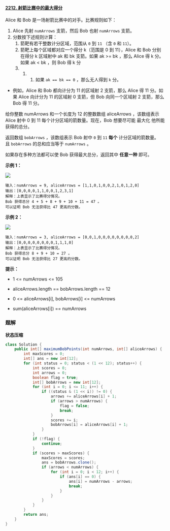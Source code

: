 #### [2212. 射箭比赛中的最大得分](https://leetcode-cn.com/problems/maximum-points-in-an-archery-competition/)

Alice 和 Bob 是一场射箭比赛中的对手。比赛规则如下：

1. Alice 先射 `numArrows` 支箭，然后 Bob 也射 `numArrows` 支箭。
2. 分数按下述规则计算：
   1. 箭靶有若干整数计分区域，范围从 `0` 到 `11` （含 `0` 和 `11`）。
   2. 箭靶上每个区域都对应一个得分 k（范围是 0 到 11），Alice 和 Bob 分别在得分 k 区域射中 ak 和 bk 支箭。如果 ak >= bk ，那么 Alice 得 k 分。如果 ak < bk ，则 Bob 得 k 分
   3. 1. 1. 如果 `ak == bk == 0` ，那么无人得到 `k` 分。
* 例如，Alice 和 Bob 都向计分为 11 的区域射 2 支箭，那么 Alice 得 11 分。如果 Alice 向计分为 11 的区域射 0 支箭，但 Bob 向同一个区域射 2 支箭，那么 Bob 得 11 分。

给你整数 numArrows 和一个长度为 12 的整数数组 aliceArrows ，该数组表示 Alice 射中 0 到 11 每个计分区域的箭数量。现在，Bob 想要尽可能 最大化 他所能获得的总分。

返回数组 `bobArrows` ，该数组表示 Bob 射中 `0` 到 `11` **每个** 计分区域的箭数量。且 `bobArrows` 的总和应当等于 `numArrows` 。

如果存在多种方法都可以使 Bob 获得最大总分，返回其中 **任意一种** 即可。

**示例 1：**

![](http://gitlab.wsh-study.com/xp-study/LeeteCode/-/blob/master/状态压缩/images/射箭比赛中的最大得分/1.jpg)

```shell
输入：numArrows = 9, aliceArrows = [1,1,0,1,0,0,2,1,0,1,2,0]
输出：[0,0,0,0,1,1,0,0,1,2,3,1]
解释：上表显示了比赛得分情况。
Bob 获得总分 4 + 5 + 8 + 9 + 10 + 11 = 47 。
可以证明 Bob 无法获得比 47 更高的分数。
```

**示例 2：**

![](http://gitlab.wsh-study.com/xp-study/LeeteCode/-/blob/master/状态压缩/images/射箭比赛中的最大得分/2.jpg)

```shell
输入：numArrows = 3, aliceArrows = [0,0,1,0,0,0,0,0,0,0,0,2]
输出：[0,0,0,0,0,0,0,0,1,1,1,0]
解释：上表显示了比赛得分情况。
Bob 获得总分 8 + 9 + 10 = 27 。
可以证明 Bob 无法获得比 27 更高的分数。
```

**提示：**

* 1 <= numArrows <= 105

* aliceArrows.length == bobArrows.length == 12

* 0 <= aliceArrows[i], bobArrows[i] <= numArrows

* sum(aliceArrows[i]) == numArrows

### 题解

**状态压缩**

```java
class Solution {
    public int[] maximumBobPoints(int numArrows, int[] aliceArrows) {
        int maxScores = 0;
        int[] ans = new int[12];
        for (int status = 0; status < (1 << 12); status++) {
            int scores = 0;
            int arrows = 0;
            boolean flag = true;
            int[] bobArrows = new int[12];
            for (int i = 0; i <= 11; i++) {
                if ((status & (1 << i)) != 0) {
                    arrows += aliceArrows[i] + 1;
                    if (arrows > numArrows) {
                        flag = false;
                        break;
                    }
                    scores += i;
                    bobArrows[i] = aliceArrows[i] + 1;
                }
            }
            if (!flag) {
                continue;
            }
            if (scores > maxScores) {
                maxScores = scores;
                ans = bobArrows.clone();
                if (arrows < numArrows) {
                    for (int i = 0; i < 12; i++) {
                        if (ans[i] == 0) {
                            ans[i] = numArrows - arrows;
                            break;
                        }
                    }
                }
            }
        }
        return ans;
    }
}
```
